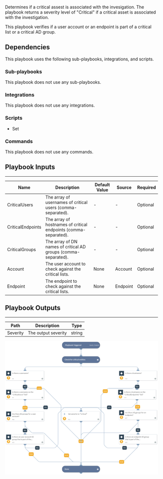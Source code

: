 Determines if a critical assest is associated with the invesigation. The playbook returns a severity level of "Critical" if a critical asset is associated with the investigation.

This playbook verifies if a user account or an endpoint is part of a critical list or a critical AD group. 

## Dependencies
This playbook uses the following sub-playbooks, integrations, and scripts.

### Sub-playbooks
This playbook does not use any sub-playbooks.

### Integrations
This playbook does not use any integrations.

### Scripts
* Set

### Commands
This playbook does not use any commands.

## Playbook Inputs
---

| **Name** | **Description** | **Default Value** | **Source** | **Required** |
| --- | --- | --- | --- | --- |
| CriticalUsers | The array of usernames of critical users (comma-separated). | - | - | Optional |
| CriticalEndpoints | The array of hostnames of critical endpoints (comma-separated). | - | - | Optional |
| CriticalGroups | The array of DN names of critical AD groups (comma-separated). | - | - | Optional |
| Account | The user account to check against the critical lists. | None | Account | Optional |
| Endpoint | The endpoint to check against the critical lists. | None | Endpoint | Optional |


## Playbook Outputs
---

| **Path** | **Description** | **Type** |
| --- | --- | --- |
| Severity | The output severity | string |

![Calculate_Severity_Critical_assets](https://raw.githubusercontent.com/demisto/content/1bdd5229392bd86f0cc58265a24df23ee3f7e662/docs/images/playbooks/Calculate_Severity_Critical_assets.png)
